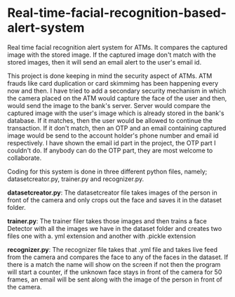# Real-time-facial-recognition-based-alert-system
Real time facial recognition alert system for ATMs. It compares the captured image with the stored image. If the captured image don't match with the stored images, then it will send an email alert to the user's email id. 

This project is done keeping in mind the security aspect of ATMs. ATM frauds like card duplication or card skimmimg has been happening every now and then.
I have tried to add a secondary security mechanism in which the camera placed on the ATM would capture the face of the user and then, would send the image to the bank's server.
Server would compare the captured image with the user's image which is already stored in the bank's database. If it matches, then the user would be allowed to continue the transaction.
If it don't match, then an OTP and an email containing captured image would be send to the account holder's phone number and email id respectively. 
I have shown the email id part in the project, the OTP part I couldn't do. If anybody can do the OTP part, they are most welcome to collaborate.

Coding for this system is done in three different python files, namely; datasetcreator.py, trainer.py and recognizer.py.

<b>datasetcreator.py</b>:
The datasetcreator file takes images of the person in front of the camera and only crops out the face and saves it in the dataset folder.

<b>trainer.py</b>: 
The trainer filer takes those images and then trains a face Detector with all the images we have in the dataset folder and creates two files one with a. yml extension and another with .pickle extension

<b>recognizer.py</b>:
The recognizer file takes that .yml file and takes live feed from the camera and compares the face to any of the faces in the dataset. If there is a match the name will show on the screen if not then the program will start a counter, if the unknown face stays in front of the camera for 50 frames, an email will be sent along with the image of the person in front of the camera.
